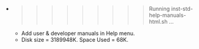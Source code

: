 * >>>>>>>>> Running inst-std-help-manuals-html.sh ...
  * Add user & developer manuals in Help menu.
  * Disk size = 3189948K. Space Used = 68K.
